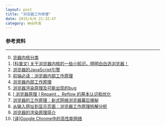 ```yaml
---
layout: post
title: "浏览器工作原理"
date: 2015/4/6 21:32:47 
category: Web开发
---
```





### 参考资料
---
0. [览器内核分类][0]
0. [[科普文] 关于浏览器内核的一些小知识，明明白白选浏览器！][1]
1. [浏览器的JavaScript引擎][3]
2. [前端必读：浏览器内部工作原理][4]
3. [浏览器内部工作原理][5]
4. [浏览器渲染原理及可能出现的bug][6]
5. [[ 浏览器原理 ] Repaint 、Reflow 的基本认识和优化][7]
6. [浏览器的工作原理：新式网络浏览器幕后揭秘][8]
7. [从输入网址到显示页面：浏览器工作原理拆解分析][9]
8. [浏览器的渲染原理简介][10]
9. [[译]Google Chrome中的高性能网络][11]




[0]: http://blog.csdn.net/beyondhaven/article/details/6753834 "览器内核分类"
[1]: http://www.iplaysoft.com/browsers-engine.html "[科普文] 关于浏览器内核的一些小知识，明明白白选浏览器！"
[3]: http://javascript.ruanyifeng.com/bom/engine.html "浏览器的JavaScript引擎"
[4]: http://kb.cnblogs.com/page/129756/ "前端必读：浏览器内部工作原理"
[5]: http://www.admin10000.com/document/1471.html "浏览器内部工作原理"
[6]: http://blog.csdn.net/zzzmmmkkk/article/details/12869207 "浏览器渲染原理及可能出现的bug"
[7]: http://segmentfault.com/a/1190000002629708 "[ 浏览器原理 ] Repaint 、Reflow 的基本认识和优化"
[8]: http://www.kuqin.com/web/20121209/333935.html "浏览器的工作原理：新式网络浏览器幕后揭秘"
[9]: http://developer.51cto.com/art/201007/209634_all.htm "从输入网址到显示页面：浏览器工作原理拆解分析"
[10]: http://kb.cnblogs.com/page/178445/ "浏览器的渲染原理简介"
[11]: http://tech.uc.cn/?p=2092 "[译]Google Chrome中的高性能网络"

